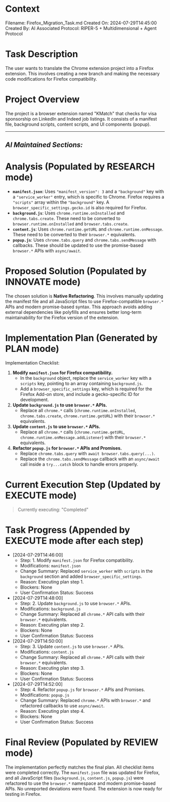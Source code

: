 # Context
Filename: Firefox_Migration_Task.md
Created On: 2024-07-29T14:45:00
Created By: AI
Associated Protocol: RIPER-5 + Multidimensional + Agent Protocol

# Task Description
The user wants to translate the Chrome extension project into a Firefox extension. This involves creating a new branch and making the necessary code modifications for Firefox compatibility.

# Project Overview
The project is a browser extension named "KMatch" that checks for visa sponsorship on LinkedIn and Indeed job listings. It consists of a manifest file, background scripts, content scripts, and UI components (popup).

---
*AI Maintained Sections:*
---

# Analysis (Populated by RESEARCH mode)
- **`manifest.json`**: Uses `"manifest_version": 3` and a `"background"` key with a `"service_worker"` entry, which is specific to Chrome. Firefox requires a `"scripts"` array within the `"background"` key. A `browser_specific_settings.gecko.id` is also required for Firefox.
- **`background.js`**: Uses `chrome.runtime.onInstalled` and `chrome.tabs.create`. These need to be converted to `browser.runtime.onInstalled` and `browser.tabs.create`.
- **`content.js`**: Uses `chrome.runtime.getURL` and `chrome.runtime.onMessage`. These need to be converted to their `browser.*` equivalents.
- **`popup.js`**: Uses `chrome.tabs.query` and `chrome.tabs.sendMessage` with callbacks. These should be updated to use the promise-based `browser.*` APIs with `async/await`.

# Proposed Solution (Populated by INNOVATE mode)
The chosen solution is **Native Refactoring**. This involves manually updating the manifest file and all JavaScript files to use Firefox-compatible `browser.*` APIs and modern promise-based syntax. This approach avoids adding external dependencies like polyfills and ensures better long-term maintainability for the Firefox version of the extension.

# Implementation Plan (Generated by PLAN mode)
Implementation Checklist:
1.  **Modify `manifest.json` for Firefox compatibility.**
    *   In the `background` object, replace the `service_worker` key with a `scripts` key, pointing to an array containing `background.js`.
    *   Add a `browser_specific_settings` key, which is required for the Firefox Add-on store, and include a gecko-specific ID for development.
2.  **Update `background.js` to use `browser.*` APIs.**
    *   Replace all `chrome.*` calls (`chrome.runtime.onInstalled`, `chrome.tabs.create`, `chrome.runtime.getURL`) with their `browser.*` equivalents.
3.  **Update `content.js` to use `browser.*` APIs.**
    *   Replace all `chrome.*` calls (`chrome.runtime.getURL`, `chrome.runtime.onMessage.addListener`) with their `browser.*` equivalents.
4.  **Refactor `popup.js` for `browser.*` APIs and Promises.**
    *   Replace `chrome.tabs.query` with `await browser.tabs.query(...)`.
    *   Replace the `chrome.tabs.sendMessage` callback with an `async/await` call inside a `try...catch` block to handle errors properly.

# Current Execution Step (Updated by EXECUTE mode)
> Currently executing: "Completed"

# Task Progress (Appended by EXECUTE mode after each step)
* [2024-07-29T14:46:00]
  * Step: 1. Modify `manifest.json` for Firefox compatibility.
  * Modifications: `manifest.json`
  * Change Summary: Replaced `service_worker` with `scripts` in the `background` section and added `browser_specific_settings`.
  * Reason: Executing plan step 1.
  * Blockers: None
  * User Confirmation Status: Success
* [2024-07-29T14:48:00]
  * Step: 2. Update `background.js` to use `browser.*` APIs.
  * Modifications: `background.js`
  * Change Summary: Replaced all `chrome.*` API calls with their `browser.*` equivalents.
  * Reason: Executing plan step 2.
  * Blockers: None
  * User Confirmation Status: Success
* [2024-07-29T14:50:00]
  * Step: 3. Update `content.js` to use `browser.*` APIs.
  * Modifications: `content.js`
  * Change Summary: Replaced all `chrome.*` API calls with their `browser.*` equivalents.
  * Reason: Executing plan step 3.
  * Blockers: None
  * User Confirmation Status: Success
* [2024-07-29T14:52:00]
  * Step: 4. Refactor `popup.js` for `browser.*` APIs and Promises.
  * Modifications: `popup.js`
  * Change Summary: Replaced `chrome.*` APIs with `browser.*` and refactored callbacks to use `async/await`.
  * Reason: Executing plan step 4.
  * Blockers: None
  * User Confirmation Status: Success

# Final Review (Populated by REVIEW mode)
The implementation perfectly matches the final plan. All checklist items were completed correctly. The `manifest.json` file was updated for Firefox, and all JavaScript files (`background.js`, `content.js`, `popup.js`) were refactored to use the `browser.*` namespace and modern promise-based APIs. No unreported deviations were found. The extension is now ready for testing in Firefox. 